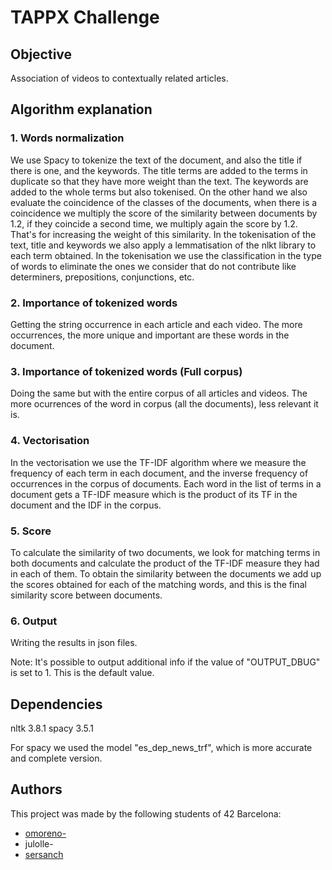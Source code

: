 # TAPPX Challenge
## Objective
Association of videos to contextually related articles.

## Algorithm explanation
### 1. Words normalization
We use Spacy to tokenize the text of the document, and also the title if there is one, and the keywords.  The title terms are added to the terms in duplicate so that they have more weight than the text. The keywords are added to the whole terms but also tokenised. On the other hand we also evaluate the coincidence of the classes of the documents, when there is a coincidence we multiply the score of the similarity between documents by 1.2, if they coincide a second time, we multiply again the score by 1.2. That's for increasing the weight of this similarity.
In the tokenisation of the text, title and keywords we also apply a lemmatisation of the nlkt library to each term obtained. In the tokenisation we use the classification in the type of words to eliminate the ones we consider that do not contribute like determiners, prepositions, conjunctions, etc.
### 2. Importance of tokenized words
Getting the string occurrence in each article and each video. The more occurrences, the more unique and important are these words in the document.
### 3. Importance of tokenized words (Full corpus)
Doing the same but with the entire corpus of all articles and videos. The more ocurrences of the word in corpus (all the documents), less relevant it is.
### 4. Vectorisation
In the vectorisation we use the TF-IDF algorithm where we measure the frequency of each term in each document, and the inverse frequency of occurrences in the corpus of documents. Each word in the list of terms in a document gets a TF-IDF measure which is the product of its TF in the document and the IDF in the corpus.
### 5. Score
To calculate the similarity of two documents, we look for matching terms in both documents and calculate the product of the TF-IDF measure they had in each of them.
To obtain the similarity between the documents we add up the scores obtained for each of the matching words, and this is the final similarity score between documents.
### 6. Output
Writing the results in json files.

Note: It's possible to output additional info if the value of "OUTPUT_DBUG" is set to 1. This is the default value.

## Dependencies
nltk 3.8.1
spacy 3.5.1

For spacy we used the model "es_dep_news_trf", which is more accurate and complete version.

## Authors
This project was made by the following students of 42 Barcelona:
* [omoreno-](https://github.com/oscarmorenosancho)
* julolle-
* [sersanch](https://github.com/sszahinos)
